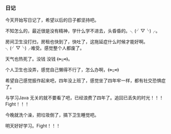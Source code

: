 ### 日记 

今天开始写日记了，希望以后的日子都坚持吧。

不知怎么的，最近很是没有精神，学什么学不进去，头昏昏的。╮(╯▽╰)╭。

房间卫生没打扫，房租也快到了，快吐了，这拖延症什么时候才能好啊。╮(╯▽╰)╭难受。感觉整个人都废了。

天气也热死了。没钱 没钱 ~~~~(>_<)~~~~。

个人卫生也没弄，感觉自己懒得不行了，怎么办啊，~~~~(>_<)~~~~

希望自己感觉振作起来吧，四年没上班了，感觉坐了四年牢一样，都有社交恐惧症了。

与学习Java 无关的就不要看了吧，已经浪费了四年了。追回已丢失的时光！！！ Fight！！！

今晚就洗个澡，把垃圾倒了，搞下卫生睡觉吧。

明天好好学习。Fight！！！
